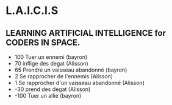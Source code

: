 # L.A.I.C.I.S
## LEARNING ARTIFICIAL INTELLIGENCE for CODERS IN SPACE.

-  100 Tuer un ennemi (bayron)
-   70 inflige des degat (Alisson)
-   65 Prendre un vaisseau abandonné (bayron)
-    2 Se rapprocher de l'ennemis (Alisson)
-    1 Se rapprocher d'un vaisseau abandonné (Alisson)
-  -30 prend des degat (Alisson)
- -100 Tuer un allié (bayron)
